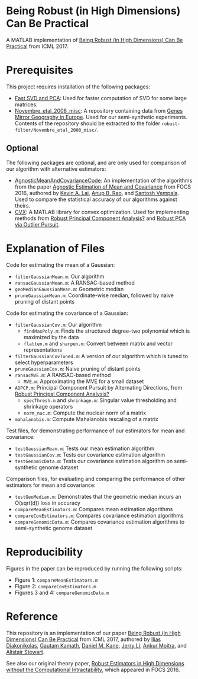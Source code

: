 # Being Robust (in High Dimensions) Can Be Practical
A MATLAB implementation of [Being Robust (in High Dimensions) Can Be Practical](https://arxiv.org/abs/1703.00893) from ICML 2017.

Prerequisites 
===
This project requires installation of the following packages:
* [Fast SVD and PCA](https://www.mathworks.com/matlabcentral/fileexchange/47132-fast-svd-and-pca): Used for faster computation of SVD for some large matrices.
* [Novembre_etal_2008_misc](https://github.com/NovembreLab/Novembre_etal_2008_misc): A repository containing data from [Genes Mirror Geography in Europe](https://www.nature.com/articles/nature07331). Used for our semi-synthetic experiments. Contents of the repository should be extracted to the folder `robust-filter/Novembre_etal_2008_misc/`.

Optional
---
The following packages are optional, and are only used for comparison of our algorithm with alternative estimators:
* [AgnosticMeanAndCovarianceCode](https://github.com/kal2000/AgnosticMeanAndCovarianceCode): An implementation of the algorithms from the paper [Agnostic Estimation of Mean and Covariance](https://arxiv.org/abs/1604.06968) from FOCS 2016, authored by [Kevin A. Lai](https://www.cc.gatech.edu/~klai9/), [Anup B. Rao](https://sites.google.com/site/anupraob/), and [Santosh Vempala](https://www.cc.gatech.edu/~vempala/). Used to compare the statistical accuracy of our algorithms against theirs.
* [CVX](http://cvxr.com/cvx/): A MATLAB library for convex optimization. Used for implementing methods from [Robust Principal Component Analysis?](https://dl.acm.org/citation.cfm?id=1970395) and [Robust PCA via Outlier Pursuit](https://arxiv.org/abs/1010.4237).

Explanation of Files
===
Code for estimating the mean of a Gaussian:
* `filterGaussianMean.m`: Our algorithm
* `ransacGaussianMean.m`: A RANSAC-based method
* `geoMedianGaussianMean.m`: Geometric median
* `pruneGaussianMean.m`: Coordinate-wise median, followed by naive pruning of distant points

Code for estimating the covariance of a Gaussian:
* `filterGaussianCov.m`: Our algorithm
    * `findMaxPoly.m`: Finds the structured degree-two polynomial which is maximized by the data
    * `flatten.m` and `sharpen.m`: Convert between matrix and vector representations
* `filterGaussianCovTuned.m`: A version of our algorithm which is tuned to select hyperparameters 
* `pruneGaussianCov.m`: Naive pruning of distant points
* `ransacMVE.m`: A RANSAC-based method
    * `MVE.m`: Approximating the MVE for a small dataset
* `ADPCP.m`: Principal Component Pursuit by Alternating Directions, from [Robust Principal Component Analysis?](https://dl.acm.org/citation.cfm?id=1970395)
    * `specThresh.m` and `shrinkage.m`: Singular value thresholding and shrinkage operators
    * `norm_nuc.m`: Compute the nuclear norm of a matrix
* `mahalanobis.m`: Compute Mahalanobis rescaling of a matrix

Test files, for demonstrating performance of our estimators for mean and covariance:
* `testGaussianMean.m`: Tests our mean estimation algorithm
* `testGaussianCov.m`: Tests our covariance estimation algorithm
* `testGenomicData.m`: Tests our covariance estimation algorithm on semi-synthetic genome dataset

Comparison files, for evaluating and comparing the performance of other estimators for mean and covariance:
* `testGeoMedian.m`: Demonstrates that the geometric median incurs an O(sqrt(d)) loss in accuracy
* `compareMeanEstimators.m`: Compares mean estimation algorithms
* `compareCovEstimators.m`: Compares covariance estimation algorithms
* `compareGenomicData.m`: Compares covariance estimation algorithms to semi-synthetic genome dataset

Reproducibility
===
Figures in the paper can be reproduced by running the following scripts:
* Figure 1: `compareMeanEstimators.m`
* Figure 2: `compareCovEstimators.m`
* Figures 3 and 4: `compareGenomicData.m`

Reference
===
This repository is an implementation of our paper [Being Robust (in High Dimensions) Can Be Practical](https://arxiv.org/abs/1703.00893) from ICML 2017, authored by [Ilias Diakonikolas](http://www.iliasdiakonikolas.org/), [Gautam Kamath](http://www.gautamkamath.com/), [Daniel M. Kane](https://cseweb.ucsd.edu/~dakane/), [Jerry Li](http://www.mit.edu/~jerryzli/), [Ankur Moitra](http://people.csail.mit.edu/moitra/), and [Alistair Stewart](http://www.alistair-stewart.com/).

See also our original theory paper, [Robust Estimators in High Dimensions without the Computational Intractability](https://arxiv.org/abs/1604.06443), which appeared in FOCS 2016.
